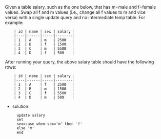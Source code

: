 

Given a table salary, such as the one below, that has m=male and f=female values. Swap all f and m values (i.e., change all f values to m and vice versa) with a single update query and no intermediate temp table.
For example:

		| id | name | sex | salary |
		|----|------|-----|--------|
		| 1  | A    | m   | 2500   |
		| 2  | B    | f   | 1500   |
		| 3  | C    | m   | 5500   |
		| 4  | D    | f   | 500    |
After running your query, the above salary table should have the following rows:

		| id | name | sex | salary |
		|----|------|-----|--------|
		| 1  | A    | f   | 2500   |
		| 2  | B    | m   | 1500   |
		| 3  | C    | f   | 5500   |
		| 4  | D    | m   | 500    |
		
- solution:

		update salary
		set 
		sex=case when sex='m' then 'f'
		else 'm'
		end